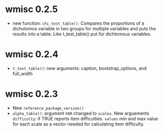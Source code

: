# wmisc 0.2.5

- new function: `chi_test_table()`: Compares the proportions of a dichotomos variable in two groups for multiple variables and puts the results into a table. Like t_test_table() put für dichtomous variables.

# wmisc 0.2.4

- `t_test_table()`: new arguments: caption, bootstrap_options, and full_width

# wmisc 0.2.3

- New `reference_package_version()`
- `alpha_table()`: argument `VAR` changed to `scales`. New arguements `difficulty`: if TRUE reports item difficulties. `values` min and max value for each scale as a vector needed for calculating item difficulty.

